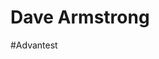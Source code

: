 # Dave Armstrong

<!--
Business Card
<img src="./images/default.Avatar.webp" alt="Dave Armstrong" width="200">
-->

#Advantest
